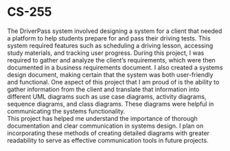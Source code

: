 # CS-255
The DriverPass system involved designing a system for a client that needed a platform to help students prepare for and pass their driving tests.  This system required features such as scheduling a driving lesson, accessing study materials, and tracking user progress.  During this project, I was required to gather and analyze the client’s requirements, which were then documented in a business requirements document.  I also created a systems design document, making certain that the system was both user-friendly and functional.  One aspect of this project that I am proud of is the ability to gather information from the client and translate that information into different UML diagrams such as use case diagrams, activity diagrams, sequence diagrams, and class diagrams.  These diagrams were helpful in communicating the systems functionality.  
This project has helped me understand the importance of thorough documentation and clear communication in systems design.  I plan on incorporating these methods of creating detailed diagrams with greater readability to serve as effective communication tools in future projects.  
